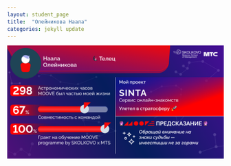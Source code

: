 ```yaml
---
layout: student_page
title:  "Олейникова Наала"
categories: jekyll update
---
```

<img class="img-fluid" src="/img/posts/Олейникова Наала.png" alt="moove-1">
